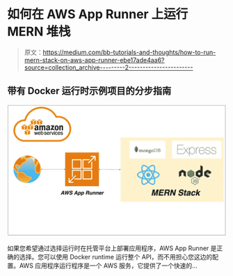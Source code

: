 # 如何在 AWS App Runner 上运行 MERN 堆栈

> 原文：<https://medium.com/bb-tutorials-and-thoughts/how-to-run-mern-stack-on-aws-app-runner-ebe17ade4aa6?source=collection_archive---------2----------------------->

## 带有 Docker 运行时示例项目的分步指南

![](img/84395291862619fd1feefc385bae7524.png)

如果您希望通过选择运行时在托管平台上部署应用程序，AWS App Runner 是正确的选择。您可以使用 Docker runtime 运行整个 API，而不用担心您这边的配置。AWS 应用程序运行程序是一个 AWS 服务，它提供了一个快速的…